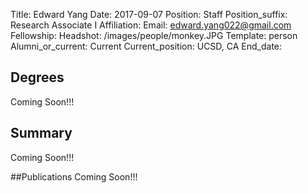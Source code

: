 Title: Edward Yang
Date: 2017-09-07
Position: Staff
Position_suffix: Research Associate I
Affiliation:
Email: edward.yang022@gmail.com
Fellowship:
Headshot: /images/people/monkey.JPG
Template: person
Alumni_or_current: Current
Current_position: UCSD, CA
End_date: 
<!-- Status: draft -->

## Degrees
Coming Soon!!!

## Summary
Coming Soon!!!

##Publications
Coming Soon!!!